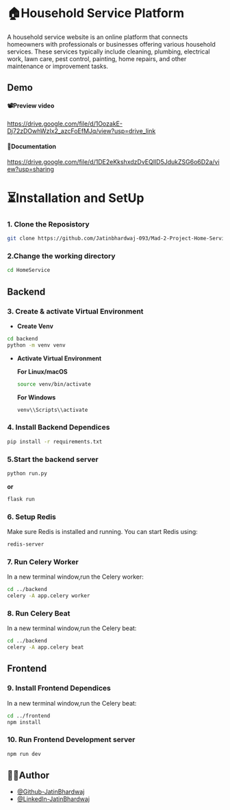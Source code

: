 
# 🏠Household Service Platform

A household service website is an online platform that connects homeowners with professionals or businesses offering various household services. These services typically include cleaning, plumbing, electrical work, lawn care, pest control, painting, home repairs, and other maintenance or improvement tasks.



## Demo

#### 📽️Preview video
https://drive.google.com/file/d/1OozakE-Dj72zDOwhWzIx2_azcFoEfMJq/view?usp=drive_link

#### 📄Documentation
https://drive.google.com/file/d/1DE2eKkshxdzDvEQlID5JdukZSG6o6D2a/view?usp=sharing



# ⏳Installation and SetUp

### 1. Clone the Reposistory

```bash
git clone https://github.com/Jatinbhardwaj-093/Mad-2-Project-Home-Service-App-.git
```

### 2.Change the working directory

```bash
cd HomeService
```
## Backend

### 3. Create & activate Virtual Environment
- **Create Venv**
```bash
cd backend
python -m venv venv
```

- **Activate Virtual Environment**
  
  **For Linux/macOS**
  ```bash
  source venv/bin/activate
  ```
  **For Windows**
  ```bash
  venv\\Scripts\\activate
  ```

### 4. Install Backend Dependices

```bash
pip install -r requirements.txt
```

### 5.Start the backend server

```bash
python run.py
```
     
  **or**

```bash
flask run
```

### 6. Setup Redis
Make sure Redis is installed and running. 
You can start Redis using:
```bash 
redis-server
```

### 7. Run Celery Worker
In a new terminal window,run the Celery worker:
```bash 
cd ../backend
celery -A app.celery worker
```

### 8. Run Celery Beat
In a new terminal window,run the Celery beat:
```bash 
cd ../backend
celery -A app.celery beat
```

## Frontend

### 9. Install Frontend Dependices
In a new terminal window,run the Celery beat:
```bash
cd ../frontend
npm install
```

### 10. Run Frontend Development server

```bash
npm run dev
```
## ✍🏻Author

- [@Github-JatinBhardwaj](https://github.com/Jatinbhardwaj-093)
- [@LinkedIn-JatinBhardwaj](https://www.linkedin.com/in/jatin-bhardwaj-b5962921a/)
